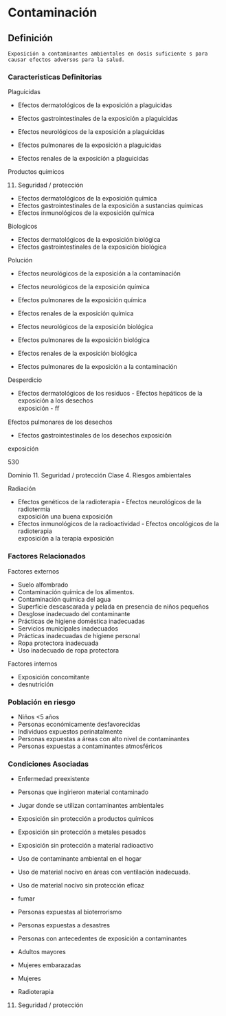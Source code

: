 # Contaminación
## Definición
	Exposición a contaminantes ambientales en dosis suficiente s para causar efectos adversos para la salud.

### Caracteristicas Definitorias
Plaguicidas   
- Efectos dermatológicos de la 
exposición a plaguicidas   
- Efectos gastrointestinales de la 
exposición a plaguicidas   
 
 
 
 
 
 
- Efectos neurológicos de la 
exposición a plaguicidas   
- Efectos pulmonares de la 
exposición a plaguicidas   
- Efectos renales de la exposición 
a plaguicidas  
 
Productos quimicos  
 
 
 
 
 
 
 
 
 11. Seguridad / protección
 
   
- Efectos dermatológicos de la 
exposición química   
- Efectos gastrointestinales de la 
exposición a sustancias químicas   
- Efectos inmunológicos de la 
exposición química  
 
Biologicos   
- Efectos dermatológicos de la 
exposición biológica   
- Efectos gastrointestinales de la 
exposición biológica  
 
 
Polución   
- Efectos neurológicos de la 
exposición a la contaminación    
- Efectos neurológicos de la 
exposición química   
- Efectos pulmonares de la 
exposición química   
- Efectos renales de la exposición 
química  
 
 
 
 
- Efectos neurológicos de la 
exposición biológica   
- Efectos pulmonares de la 
exposición biológica   
- Efectos renales de la exposición 
biológica  
 
 
- Efectos pulmonares de la 
exposición a la 
contaminación  
  
Desperdicio   
- Efectos dermatológicos de los 
residuos  - Efectos hepáticos de la 
exposición a los desechos  
 exposición  - ﬀ 
 
 Efectos pulmonares de los desechos  
 
- Efectos gastrointestinales de los 
desechos   exposición  
 
exposición    
 
530   
 
Dominio 11. Seguridad / protección  Clase 4. Riesgos ambientales  
 
 
 
Radiación   
- Efectos genéticos de la 
radioterapia  - Efectos neurológicos de la 
radiotermia  
 exposición   una buena exposición  
- Efectos inmunológicos de la 
radioactividad  - Efectos oncológicos de la 
radioterapia  
 exposición a la terapia   exposición

### Factores Relacionados
Factores externos   
- Suelo alfombrado   
- Contaminación química de los 
alimentos.   
- Contaminación química del agua   
- Superficie descascarada y 
pelada en presencia de niños 
pequeños   
- Desglose inadecuado del 
contaminante   
- Prácticas de higiene doméstica 
inadecuadas   
- Servicios municipales 
inadecuados   
- Prácticas inadecuadas de 
higiene personal   
- Ropa protectora inadecuada   
- Uso inadecuado de ropa 
protectora  
 
Factores internos   
- Exposición concomitante   
- desnutrición

### Población en riesgo
- Niños <5 años   
- Personas económicamente 
desfavorecidas   
- Individuos expuestos 
perinatalmente   
- Personas expuestas a áreas con 
alto nivel de contaminantes   
- Personas expuestas a 
contaminantes 
atmosféricos

### Condiciones Asociadas
- Enfermedad preexistente   
 
 
 
- Personas que ingirieron material 
contaminado   
- Jugar donde se utilizan 
contaminantes ambientales   
- Exposición sin protección a productos 
químicos   
- Exposición sin protección a 
metales pesados   
- Exposición sin protección a 
material radioactivo   
- Uso de contaminante ambiental en 
el hogar   
- Uso de material nocivo en áreas 
con ventilación inadecuada.   
- Uso de material nocivo sin 
protección eficaz  
 
 
 
- fumar  
 
 
 
- Personas expuestas al 
bioterrorismo   
- Personas expuestas a desastres   
- Personas con antecedentes de 
exposición a contaminantes   
- Adultos mayores   
- Mujeres embarazadas   
- Mujeres  
 
 
- Radioterapia   
 
 
 
 
 
 
 
 
 
 
 
 
 
 
 
 
 
 
 
 
 
 
 
 
 
 
 
 
 11. Seguridad / protección

